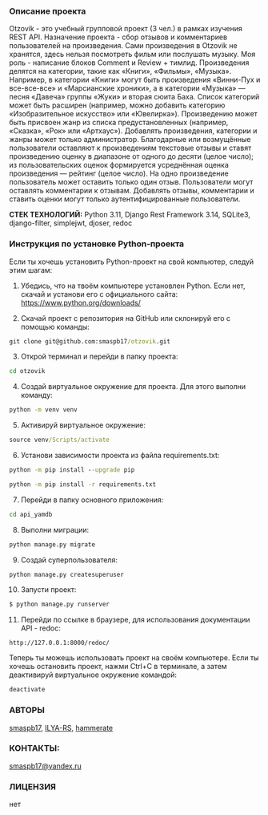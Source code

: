 ### Описание проекта

Otzovik - это учебный групповой проект (3 чел.) в рамках изучения REST API. Назначение проекта - сбор отзывов и комментариев пользователей на произведения. Сами произведения в Otzovik не хранятся, здесь нельзя посмотреть фильм или послушать музыку. Моя роль - написание блоков Comment и Review + тимлид.
Произведения делятся на категории, такие как «Книги», «Фильмы», «Музыка». Например, в категории «Книги» могут быть произведения «Винни-Пух и все-все-все» и «Марсианские хроники», а в категории «Музыка» — песня «Давеча» группы «Жуки» и вторая сюита Баха. Список категорий может быть расширен (например, можно добавить категорию «Изобразительное искусство» или «Ювелирка»). 
Произведению может быть присвоен жанр из списка предустановленных (например, «Сказка», «Рок» или «Артхаус»). 
Добавлять произведения, категории и жанры может только администратор.
Благодарные или возмущённые пользователи оставляют к произведениям текстовые отзывы и ставят произведению оценку в диапазоне от одного до десяти (целое число); из пользовательских оценок формируется усреднённая оценка произведения — рейтинг (целое число). На одно произведение пользователь может оставить только один отзыв.
Пользователи могут оставлять комментарии к отзывам.
Добавлять отзывы, комментарии и ставить оценки могут только аутентифицированные пользователи.

**СТЕК ТЕХНОЛОГИЙ:**
Python 3.11, Django Rest Framework 3.14, SQLite3, django-filter, simplejwt, djoser, redoc 

### Инструкция по установке Python-проекта

Если ты хочешь установить Python-проект на свой компьютер, следуй этим шагам:

1. Убедись, что на твоём компьютере установлен Python. Если нет, скачай и установи его с официального сайта: https://www.python.org/downloads/

2. Скачай проект с репозитория на GitHub или склонируй его с помощью команды:
```cmd
git clone git@github.com:smaspb17/otzovik.git
```

3. Открой терминал и перейди в папку проекта:
```cmd
cd otzovik
```

4. Создай виртуальное окружение для проекта. Для этого выполни команду:
```cmd
python -m venv venv
```

5. Активируй виртуальное окружение:
```cmd
source venv/Scripts/activate
```

6. Установи зависимости проекта из файла requirements.txt:
```cmd
python -m pip install --upgrade pip
```
```cmd
python -m pip install -r requirements.txt
```

7. Перейди в папку основного приложения:
```cmd
cd api_yamdb
```

8. Выполни миграции:
```cmd
python manage.py migrate
```

9. Создай суперпользователя:
```cmd
python manage.py createsuperuser
```

10. Запусти проект:
```cmd
$ python manage.py runserver
```
11. Перейди по ссылке в браузере, для использования документации API - redoc:
```
http://127.0.0.1:8000/redoc/
```
Теперь ты можешь использовать проект на своём компьютере. Если ты хочешь остановить проект, нажми Ctrl+C в терминале, а затем деактивируй виртуальное окружение командой:
```cmd
deactivate
```
### АВТОРЫ

[smaspb17](https://github.com/smaspb17), [ILYA-RS](https://github.com/ILYA-RS), [hammerate](https://github.com/hammerate)

### КОНТАКТЫ: 
smaspb17@yandex.ru

### ЛИЦЕНЗИЯ 

нет

